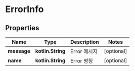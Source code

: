
# ErrorInfo

## Properties
Name | Type | Description | Notes
------------ | ------------- | ------------- | -------------
**message** | **kotlin.String** | Error 메시지 |  [optional]
**name** | **kotlin.String** | Error 명칭 |  [optional]



